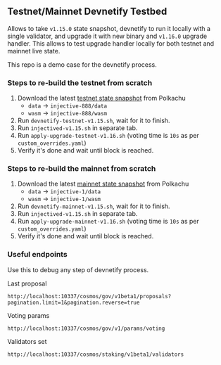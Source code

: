 ## Testnet/Mainnet Devnetify Testbed

Allows to take `v1.15.0` state snapshot, devnetify to run it locally with a single validator, and upgrade it with new binary and `v1.16.0` upgrade handler. This allows to test upgrade handler locally for both testnet and mainnet live state.

This repo is a demo case for the devnetify process.

### Steps to re-build the testnet from scratch

1. Download the latest [testnet state snapshot](https://polkachu.com/testnets/injective/snapshots) from Polkachu
    - `data` -> `injective-888/data`
    - `wasm` -> `injective-888/wasm`
2. Run `devnetify-testnet-v1.15.sh`, wait for it to finish.
3. Run `injectived-v1.15.sh` in separate tab.
4. Run `apply-upgrade-testnet-v1.16.sh` (voting time is `10s` as per `custom_overrides.yaml`)
5. Verify it's done and wait until block is reached.

### Steps to re-build the mainnet from scratch

1. Download the latest [mainnet state snapshot](https://polkachu.com/tendermint_snapshots/injective) from Polkachu
    - `data` -> `injective-1/data`
    - `wasm` -> `injective-1/wasm`
2. Run `devnetify-mainnet-v1.15.sh`, wait for it to finish.
3. Run `injectived-v1.15.sh` in separate tab.
4. Run `apply-upgrade-mainnet-v1.16.sh` (voting time is `10s` as per `custom_overrides.yaml`)
5. Verify it's done and wait until block is reached.

### Useful endpoints

Use this to debug any step of devnetify process.

Last proposal
```
http://localhost:10337/cosmos/gov/v1beta1/proposals?pagination.limit=1&pagination.reverse=true
```

Voting params
```
http://localhost:10337/cosmos/gov/v1/params/voting
```

Validators set
```
http://localhost:10337/cosmos/staking/v1beta1/validators
```
